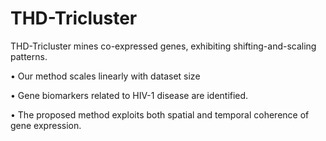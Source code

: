 # THD-Tricluster
THD-Tricluster mines co-expressed genes, exhibiting shifting-and-scaling patterns.

•
Our method scales linearly with dataset size

•
Gene biomarkers related to HIV-1 disease are identified.

•
The proposed method exploits both spatial and temporal coherence of gene expression.
